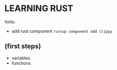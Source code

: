 # LEARNING RUST

hints:
* add rust component `rustup component add clippy`

## (first steps)

* variables 
* functions
